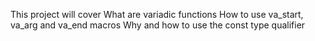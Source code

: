 This project will cover What are variadic functions
How to use va_start, va_arg and va_end macros
Why and how to use the const type qualifier
